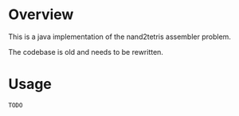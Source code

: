 # Overview
This is a java implementation of the nand2tetris assembler problem.

The codebase is old and needs to be rewritten.

# Usage
```sh
TODO
```

